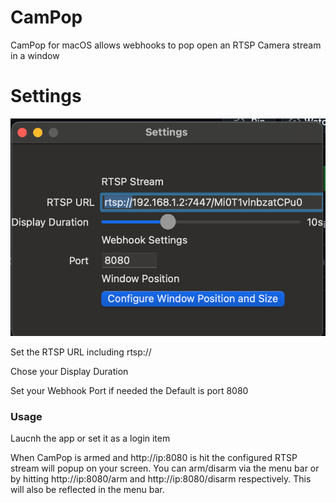 # CamPop
CamPop for macOS allows webhooks to pop open an RTSP Camera stream in a window

# Settings

![Screenshot of Settings Window](settings.png)

Set the RTSP URL including rtsp://

Chose your Display Duration

Set your Webhook Port if needed the Default is port 8080 


### Usage

Laucnh the app or set it as a login item

When CamPop is armed and http://ip:8080 is hit the configured RTSP stream will popup on your screen. 
You can arm/disarm via the menu bar or by hitting http://ip:8080/arm and http://ip:8080/disarm respectively. This will also be reflected in the menu bar.

